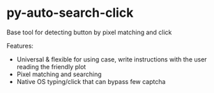 # py-auto-search-click
Base tool for detecting button by pixel matching and click

Features:
- Universal & flexible for using case, write instructions with the user reading the friendly plot
- Pixel matching and searching
- Native OS typing/click that can bypass few captcha

